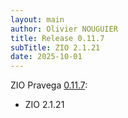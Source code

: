 ```yaml
---
layout: main
author: Olivier NOUGUIER
title: Release 0.11.7
subTitle: ZIO 2.1.21
date: 2025-10-01
---
```


ZIO Pravega [0.11.7](https://github.com/cheleb/zio-pravega/releases/tag/v0.11.7):

* ZIO 2.1.21